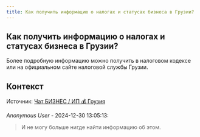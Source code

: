 ```yaml
---
title: Как получить информацию о налогах и статусах бизнеса в Грузии?
---
```


## Как получить информацию о налогах и статусах бизнеса в Грузии?

Более подробную информацию можно получить в налоговом кодексе или на официальном сайте налоговой службы Грузии.

## Контекст

Источник: [Чат БИЗНЕС / ИП 💰 Грузия](https://t.me/ip_ge)

_Anonymous User_ - 2024-12-30 13:05:13:

> И не могу больше нигде найти информацию об этом.
